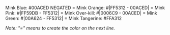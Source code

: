 Mink Blue: #00ACED NEGATED =
Mink Orange: #|FF5312 - 00ACED| =
Mink Pink: #|FF59DB - FF5312| =
Mink Over-kill: #|0006C9 - 00ACED| =
Mink Green: #|00A624 - FF5312| =
Mink Tangerine: #FFA312

*Note: "=" means to create the color on the next line.*
